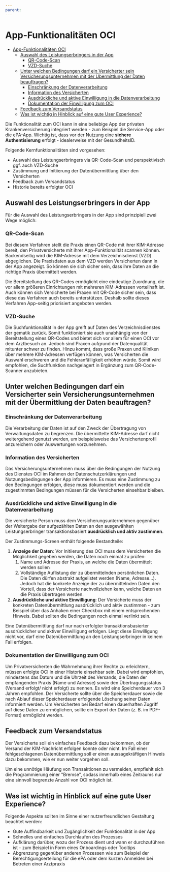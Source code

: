 ```yaml
---
parent:
---
```

# App-Funktionalitäten OCI

- [App-Funktionalitäten OCI](#app-funktionalitäten-oci)
  - [Auswahl des Leistungserbringers in der App](#auswahl-des-leistungserbringers-in-der-app)
    - [QR-Code-Scan](#qr-code-scan)
    - [VZD-Suche](#vzd-suche)
  - [Unter welchen Bedingungen darf ein Versicherter sein Versicherungsunternehmen mit der Übermittlung der Daten beauftragen?](#unter-welchen-bedingungen-darf-ein-versicherter-sein-versicherungsunternehmen-mit-der-übermittlung-der-daten-beauftragen)
    - [Einschränkung der Datenverarbeitung](#einschränkung-der-datenverarbeitung)
    - [Information des Versicherten](#information-des-versicherten)
    - [Ausdrückliche und aktive Einwilligung in die Datenverarbeitung](#ausdrückliche-und-aktive-einwilligung-in-die-datenverarbeitung)
    - [Dokumentation der Einwilligung zum OCI](#dokumentation-der-einwilligung-zum-oci)
  - [Feedback zum Versandstatus](#feedback-zum-versandstatus)
  - [Was ist wichtig in Hinblick auf eine gute User Experience?](#was-ist-wichtig-in-hinblick-auf-eine-gute-user-experience)

Die Funktionalität zum OCI kann in eine beliebige App der privaten Krankenversicherung integriert werden - zum Beispiel die Service-App oder die ePA-App. Wichtig ist, dass vor der Nutzung eine **sichere Authentisierung** erfolgt - idealerweise mit der GesundheitsID.

Folgende Kernfunktionalitäten sind vorgesehen:

- Auswahl des Leistungserbringers via QR-Code-Scan und perspektivisch ggf. auch VZD-Suche
- Zustimmung und Initiierung der Datenübermittlung über den Versicherten
- Feedback zum Versandstatus
- Historie bereits erfolgter OCI

## Auswahl des Leistungserbringers in der App

Für die Auswahl des Leistungserbringers in der App sind prinzipiell zwei Wege möglich:

### QR-Code-Scan

Bei diesem Verfahren stellt die Praxis einen QR-Code mit ihrer KIM-Adresse bereit, den Privatversicherte mit ihrer App-Funktionalität scannen können. Backendseitig wird die KIM-Adresse mit dem Verzeichnisdienst (VZD) abgeglichen. Die Praxisdaten aus dem VZD werden Versicherten dann in der App angezeigt. So können sie sich sicher sein, dass ihre Daten an die richtige Praxis übermittelt werden.

Die Bereitstellung des QR-Codes ermöglicht eine eindeutige Zuordnung, die vor allem größeren Einrichtungen mit mehreren KIM-Adressen vorteilhaft ist. Auch können sich Versicherte bei Praxen mit QR-Code sicher sein, dass diese das Verfahren auch bereits unterstützen. Deshalb sollte dieses Verfahren App-seitig priorisiert angeboten werden.

### VZD-Suche

Die Suchfunktionalität in der App greift auf Daten des Verzeichnisdienstes der gematik zurück. Somit funktioniert sie auch unabhängig von der Bereitstellung eines QR-Codes und bietet sich vor allem für einen OCI vor dem Arztbesuch an. Jedoch sind Praxen aufgrund der Datenqualität mitunter schwer zu finden. Hinzu kommt, dass große Praxen und Kliniken über mehrere KIM-Adressen verfügen können, was Versicherten die Auswahl erschweren und die Fehleranfälligkeit erhöhen würde. Somit wird empfohlen, die Suchfunktion nachgelagert in Ergänzung zum QR-Code-Scanner anzubieten.

## Unter welchen Bedingungen darf ein Versicherter sein Versicherungsunternehmen mit der Übermittlung der Daten beauftragen?

### Einschränkung der Datenverarbeitung

Die Verarbeitung der Daten ist auf den Zweck der Übertragung von Verwaltungsdaten zu begrenzen. Die übermittelte KIM-Adresse darf nicht weitergehend genutzt werden, um beispielsweise das Versichertenprofil anzureichern oder Auswertungen vorzunehmen.

### Information des Versicherten

Das Versicherungsunternehmen muss über die Bedingungen der Nutzung des Dienstes OCI im Rahmen der Datenschutzerklärungen und Nutzungsbedingungen der App informieren. Es muss eine Zustimmung zu den Bedingungen erfolgen, diese muss dokumentiert werden und die zugestimmten Bedingungen müssen für die Versicherten einsehbar bleiben.

### Ausdrückliche und aktive Einwilligung in die Datenverarbeitung

Die versicherte Person muss dem Versicherungsunternehmen gegenüber der Weitergabe der aufgezählten Daten an den ausgewählten Leistungserbringer transaktionsbasiert **ausdrücklich und aktiv zustimmen**.

Der Zustimmungs-Screen enthält folgende Bestandteile:

1. **Anzeige der Daten**: Vor Initiierung des OCI muss dem Versicherten die Möglichkeit gegeben werden, die Daten noch einmal zu prüfen:
   1. Name und Adresse der Praxis, an welche die Daten übermittelt werden sollen
   2. Vollständige Auflistung der zu übermittelnden persönlichen Daten. Die Daten dürfen abstrakt aufgelistet werden (Name, Adresse...). Jedoch hat die konkrete Anzeige der zu übermittelnden Daten den Vorteil, dass der Versicherte nachvollziehen kann, welche Daten an die Praxis übertragen werden.
2. **Ausdrückliche und aktive Einwilligung**: Der Versicherte muss der konkreten Datenübermittlung ausdrücklich und aktiv zustimmen - zum Beispiel über das Anhaken einer Checkbox mit einem entsprechenden Hinweis. Dabei sollten die Bedingungen noch einmal verlinkt sein.

Eine Datenübermittlung darf nur nach erfolgter transaktionsbasierter ausdrücklicher und aktiver Einwilligung erfolgen. Liegt diese Einwilligung nicht vor, darf eine Datenübermittlung an den Leistungserbringer in keinem Fall erfolgen.

### Dokumentation der Einwilligung zum OCI

Um Privatversicherten die Wahrnehmung ihrer Rechte zu erleichtern, müssen erfolgte OCI in einer Historie einsehbar sein. Dabei wird empfohlen, mindestens das Datum und die Uhrzeit des Versands, die Daten der empfangenden Praxis (Name und Adresse) sowie den Übertragungsstatus (Versand erfolgt/ nicht erfolgt) zu nennen. Es wird eine Speicherdauer von 3 Jahren empfohlen. Der Versicherte sollte über die Speicherdauer sowie die nach Ablauf dieser Speicherdauer erfolgende Löschung seiner Daten informiert werden. Um Versicherten bei Bedarf einen dauerhaften Zugriff auf diese Daten zu ermöglichen, sollte ein Export der Daten (z. B. im PDF-Format) ermöglicht werden.

## Feedback zum Versandstatus

Der Versicherte soll ein einfaches Feedback dazu bekommen, ob der Versand der KIM-Nachricht erfolgen konnte oder nicht. Im Fall einer fehlgeschlagenen Datenübermittlung soll er einen aussagekräftigen Hinweis dazu bekommen, wie er nun weiter vorgehen soll.

Um eine unnötige Häufung von Transaktionen zu vermeiden, empfiehlt sich die Programmierung einer "Bremse", sodass innerhalb eines Zeitraums nur eine sinnvoll begrenzte Anzahl von OCI möglich ist.

## Was ist wichtig in Hinblick auf eine gute User Experience?

Folgende Aspekte sollten im Sinne einer nutzerfreundlichen Gestaltung beachtet werden:

- Gute Auffindbarkeit und Zugänglichkeit der Funktionalität in der App
- Schnelles und einfaches Durchlaufen des Prozesses
- Aufklärung darüber, wozu der Prozess dient und wann er durchzuführen ist - zum Beispiel in Form eines Onboardings oder Tooltips
- Abgrenzung gegenüber anderen Prozessen wie zum Beispiel der Berechtigungserteilung für die ePA oder dem kurzen Anmelden bei Betreten einer Arztpraxis
